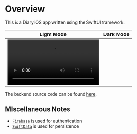 # Overview
This is a Diary iOS app written using the SwiftUI framework.

| Light Mode| Dark Mode |
| -------- | ------- |
|<video src="https://github.com/DhruvSaraswat/DiaryApp/assets/19685990/2cbb9389-c4ff-4e33-9e12-dfffe3990105">||

The backend source code can be found [here](https://github.com/DhruvSaraswat/DiaryAppBackend).

## MIscellaneous Notes
- [`Firebase`](https://github.com/firebase/firebase-ios-sdk) is used for authentication
- [`SwiftData`](https://developer.apple.com/xcode/swiftdata/) is used for persistence
